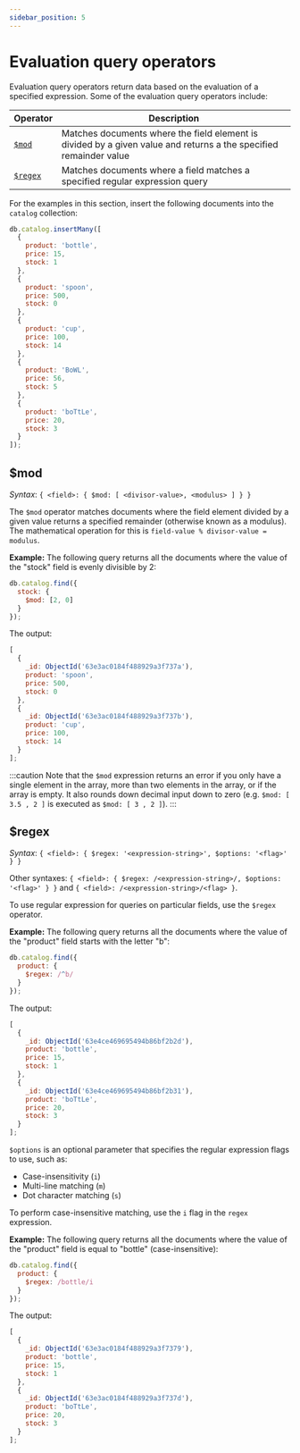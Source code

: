 ```yaml
---
sidebar_position: 5
---
```


# Evaluation query operators

Evaluation query operators return data based on the evaluation of a specified expression.
Some of the evaluation query operators include:

| Operator           | Description                                                                                                       |
| ------------------ | ----------------------------------------------------------------------------------------------------------------- |
| [`$mod`](#mod)     | Matches documents where the field element is divided by a given value and returns a the specified remainder value |
| [`$regex`](#regex) | Matches documents where a field matches a specified regular expression query                                      |

For the examples in this section, insert the following documents into the `catalog` collection:

```js
db.catalog.insertMany([
  {
    product: 'bottle',
    price: 15,
    stock: 1
  },
  {
    product: 'spoon',
    price: 500,
    stock: 0
  },
  {
    product: 'cup',
    price: 100,
    stock: 14
  },
  {
    product: 'BoWL',
    price: 56,
    stock: 5
  },
  {
    product: 'boTtLe',
    price: 20,
    stock: 3
  }
]);
```

## $mod

_Syntax_: `{ <field>: { $mod: [ <divisor-value>, <modulus> ] } }`

The `$mod` operator matches documents where the field element divided by a given value returns a specified remainder (otherwise known as a modulus).
The mathematical operation for this is `field-value % divisor-value = modulus`.

**Example:** The following query returns all the documents where the value of the "stock" field is evenly divisible by 2:

```js
db.catalog.find({
  stock: {
    $mod: [2, 0]
  }
});
```

The output:

```js
[
  {
    _id: ObjectId('63e3ac0184f488929a3f737a'),
    product: 'spoon',
    price: 500,
    stock: 0
  },
  {
    _id: ObjectId('63e3ac0184f488929a3f737b'),
    product: 'cup',
    price: 100,
    stock: 14
  }
];
```

:::caution
Note that the `$mod` expression returns an error if you only have a single element in the array, more than two elements in the array, or if the array is empty.
It also rounds down decimal input down to zero (e.g. `$mod: [ 3.5 , 2 ]` is executed as `$mod: [ 3 , 2 ]`).
:::

## $regex

_Syntax_: `{ <field>: { $regex: '<expression-string>', $options: '<flag>' } }`

Other syntaxes: `{ <field>: { $regex: /<expression-string>/, $options: '<flag>' } }` and `{ <field>: /<expression-string>/<flag> }`.

To use regular expression for queries on particular fields, use the `$regex` operator.

**Example:** The following query returns all the documents where the value of the "product" field starts with the letter "b":

```js
db.catalog.find({
  product: {
    $regex: /^b/
  }
});
```

The output:

```js
[
  {
    _id: ObjectId('63e4ce469695494b86bf2b2d'),
    product: 'bottle',
    price: 15,
    stock: 1
  },
  {
    _id: ObjectId('63e4ce469695494b86bf2b31'),
    product: 'boTtLe',
    price: 20,
    stock: 3
  }
];
```

`$options` is an optional parameter that specifies the regular expression flags to use, such as:

- Case-insensitivity (`i`)
- Multi-line matching (`m`)
- Dot character matching (`s`)

To perform case-insensitive matching, use the `i` flag in the `regex` expression.

**Example:** The following query returns all the documents where the value of the "product" field is equal to "bottle" (case-insensitive):

```js
db.catalog.find({
  product: {
    $regex: /bottle/i
  }
});
```

The output:

```js
[
  {
    _id: ObjectId('63e3ac0184f488929a3f7379'),
    product: 'bottle',
    price: 15,
    stock: 1
  },
  {
    _id: ObjectId('63e3ac0184f488929a3f737d'),
    product: 'boTtLe',
    price: 20,
    stock: 3
  }
];
```
